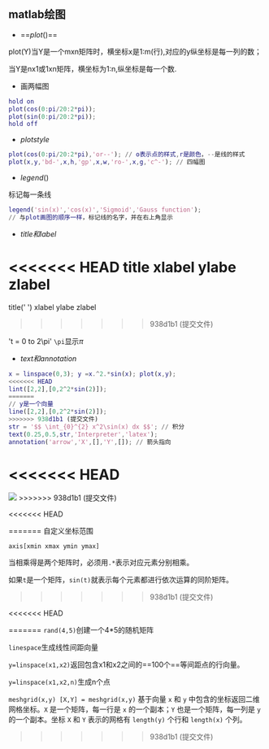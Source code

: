 ## matlab绘图

- ==$plot()$==

plot(Y)当Y是一个mxn矩阵时，横坐标x是1:m(行),对应的y纵坐标是每一列的数；

当Y是nx1或1xn矩阵，横坐标为1:n,纵坐标是每一个数.

- 画两幅图

```matlab
hold on
plot(cos(0:pi/20:2*pi));
plot(sin(0:pi/20:2*pi));
hold off
```

- $plot style$

```matlab
plot(cos(0:pi/20:2*pi),'or--'); // o表示点的样式,r是颜色，--是线的样式
plot(x,y,'bd-',x,h,'gp',x,w,'ro-',x,g,'c^-'); // 四幅图
```



- $legend()$

标记每一条线

```matlab
legend('sin(x)','cos(x)','Sigmoid','Gauss function');
// 与plot画图的顺序一样，标记线的名字，并在右上角显示
```

- $title和label$

<<<<<<< HEAD
title   xlabel   ylabe   zlabel
=======
title('  ')   xlabel   ylabe   zlabel
>>>>>>> 938d1b1 (提交文件)

't = 0 to 2\pi' `\pi`显示$\pi$   



- $text和annotation$

```matlab
x = linspace(0,3); y =x.^2.*sin(x); plot(x,y);
<<<<<<< HEAD
lint([2,2],[0,2^2*sin(2)]);
=======
// y是一个向量
line([2,2],[0,2^2*sin(2)]);
>>>>>>> 938d1b1 (提交文件)
str = '$$ \int_{0}^{2} x^2\sin(x) dx $$'; // 积分
text(0.25,0.5,str,'Interpreter','latex');
annotation('arrow','X',[],'Y',[]); // 箭头指向
```

<<<<<<< HEAD
=======
<img src = 'https://ftp.bmp.ovh/imgs/2021/04/40ee29e7f45520b9.png' />
>>>>>>> 938d1b1 (提交文件)





<<<<<<< HEAD



=======
自定义坐标范围

`axis[xmin xmax ymin ymax]`

当相乘得是两个矩阵时，必须用`.*`表示对应元素分别相乘。

如果`t`是一个矩阵，`sin(t)`就表示每个元素都进行依次运算的同阶矩阵。
>>>>>>> 938d1b1 (提交文件)





<<<<<<< HEAD





=======
`rand(4,5)`创建一个4*5的随机矩阵

`linespace`生成线性间距向量

`y=linspace(x1,x2)`返回包含x1和x2之间的==100个==等间距点的行向量。

`y=linspace(x1,x2,n)`生成n个点



`meshgrid(x,y) [X,Y] = meshgrid(x,y)` 基于向量 `x` 和 `y` 中包含的坐标返回二维网格坐标。`X` 是一个矩阵，每一行是 `x` 的一个副本；`Y` 也是一个矩阵，每一列是 `y` 的一个副本。坐标 `X` 和 `Y` 表示的网格有 `length(y)` 个行和 `length(x)` 个列。
>>>>>>> 938d1b1 (提交文件)

